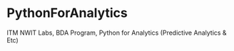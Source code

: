 # PythonForAnalytics
ITM NWIT Labs, BDA Program, Python for Analytics (Predictive Analytics &amp; Etc)
